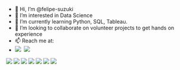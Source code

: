 - 👋 Hi, I’m @felipe-suzuki
- 👀 I’m interested in Data Science
- 🌱 I’m currently learning Python, SQL, Tableau.
- 💞️ I’m looking to collaborate on volunteer projects to get hands on experience
- 📫 Reach me at: 
- [<img src="https://img.icons8.com/fluency/24/000000/linkedin.png"/>](https://www.linkedin.com/in/luiz-felipe-suzuki-234bb5ab/)&nbsp; [<img src="https://img.icons8.com/color/24/000000/gmail--v1.png"/>](mailto:felipe.suzukix@gmail.com)

[<img src="https://user-images.githubusercontent.com/94309848/202819760-76e7f0c0-e44d-4022-aa59-f18fb0280b22.png"/>](https://www.credly.com/badges/1a4c88b3-b816-4f87-a3b2-5625219f373e/public_url)
[<img src="https://user-images.githubusercontent.com/94309848/202825206-516dafd9-b6fc-45ef-8cc1-02132e15ddfb.png"
/>](https://www.credly.com/badges/97426daa-d05f-4d77-b886-ad2bae2dd089/public_url)
[<img src="https://user-images.githubusercontent.com/94309848/202825369-c1aa6463-35ed-43eb-ae39-eab232ce2b49.png"
/>](https://www.credly.com/badges/61f4dbfb-6cf3-45bf-9a98-b5df062e7e61/public_url)
[<img src="https://user-images.githubusercontent.com/94309848/202825657-87239153-3eb7-4a85-aa9f-b4ed4f5426e7.png"
/>](https://www.credly.com/badges/baed7748-6e8f-4e86-a36a-e8968c0802d5/public_url)
[<img src="https://user-images.githubusercontent.com/94309848/202825777-a9e309dc-c03d-464d-a590-e6798814f93a.png"
/>](https://www.credly.com/badges/c5b3d0e6-e0ed-4197-9bfa-ab793a9becb6/public_url)
[<img src="https://user-images.githubusercontent.com/94309848/202825901-4e3029d1-ef8d-4b58-90f5-2bfab675c26d.png"
/>](https://www.credly.com/badges/4c2b2671-1160-48db-a6ca-773ff9607a02/public_url)
[<img src="https://user-images.githubusercontent.com/94309848/202826096-a1f8ee75-3ccf-42c4-b7fa-3850e10694ae.png"
/>](https://www.credly.com/badges/6e5051eb-983d-46d1-916d-fc424423be0c/public_url)
[<img src=" "/>]()
[<img src=" "/>]()
[<img src=" "/>]()
[<img src=" "/>]()
[<img src=" "/>]()
[<img src=" "/>]()
[<img src=" "/>]()


<!---
felipe-suzuki/felipe-suzuki is a ✨ special ✨ repository because its `README.md` (this file) appears on your GitHub profile.
You can click the Preview link to take a look at your changes.
--->
